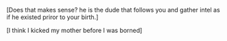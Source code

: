 [Does that makes sense? he is the dude that follows you and gather intel as if he existed priror to your birth.]

[I think I kicked my mother before I was borned]
